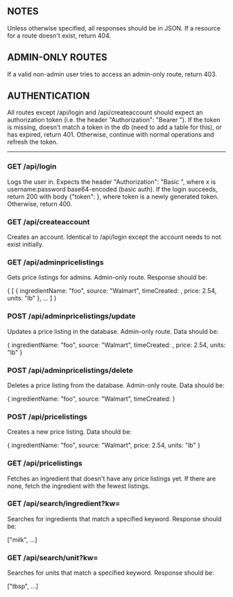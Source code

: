 NOTES
-----------------
Unless otherwise specified, all responses should be in JSON.
If a resource for a route doesn't exist, return 404.

ADMIN-ONLY ROUTES
-----------------
If a valid non-admin user tries to access an admin-only route, return 403.

AUTHENTICATION
-----------------
All routes except /api/login and /api/createaccount should expect an authorization token (i.e. the header "Authorization": "Bearer <token>"). If the token is missing, doesn't match a token in the db (need to add a table for this), or has expired, return 401. Otherwise, continue with normal operations and refresh the token.

------------------

### GET /api/login

Logs the user in. Expects the header "Authorization": "Basic <x>", where x is username:password base64-encoded (basic auth). If the login succeeds, return 200 with body {"token": <token>}, where token is a newly generated token. Otherwise, return 400.


### GET /api/createaccount

Creates an account. Identical to /api/login except the account needs to not exist initially.


### GET /api/adminpricelistings

Gets price listings for admins. Admin-only route. Response should be:

{
  [
    {
      ingredientName: "foo",
      source: "Walmart",
      timeCreated: <unix timestamp>,
      price: 2.54,
      units: "lb"
    },
    ...
  ]
}


### POST /api/adminpricelistings/update

Updates a price listing in the database. Admin-only route. Data should be:

{
  ingredientName: "foo",
  source: "Walmart",
  timeCreated: <unix timestamp>,
  price: 2.54,
  units: "lb"
}


### POST /api/adminpricelistings/delete

Deletes a price listing from the database. Admin-only route. Data should be:

{
  ingredientName: "foo",
  source: "Walmart",
  timeCreated: <unix timestamp>
}


### POST /api/pricelistings

Creates a new price listing. Data should be:

{
  ingredientName: "foo",
  source: "Walmart",
  price: 2.54,
  units: "lb"
}


### GET /api/pricelistings

Fetches an ingredient that doesn't have any price listings yet. If there are none,
fetch the ingredient with the fewest listings.


### GET /api/search/ingredient?kw=<keyword>

Searches for ingredients that match a specified keyword. Response should be:

["milk", ...]


### GET /api/search/unit?kw=<keyword>

Searches for units that match a specified keyword. Response should be:

["tbsp", ...]
